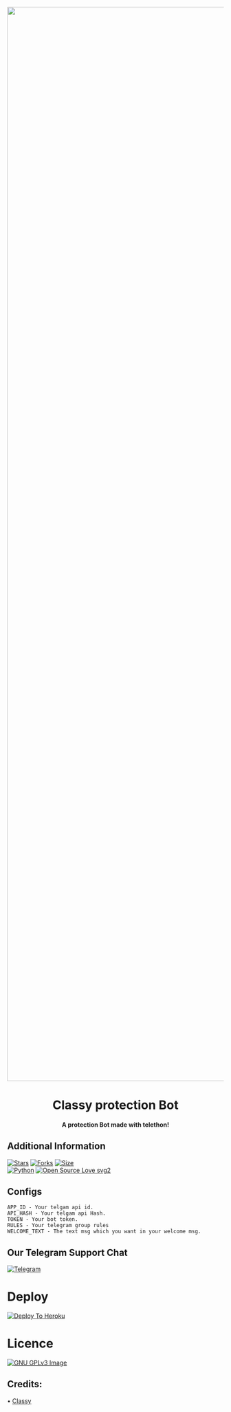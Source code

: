 <p align="center"><a href="https://t.me/classy_empire"><img src="https://te.legra.ph/file/6397c1c736cd21831c1a6.jpg" width="2500"></a></p> 
<h1 align="center"><b>Classy protection Bot</b></h1>
<h4 align="center">A protection Bot made with telethon!</h4>

## Additional Information
[![Stars](https://img.shields.io/github/stars/selfishx/TelethonGPBot?style=flat-square&color=yellow)](https://github.com/selfishx/TelethonGPBot/stargazers)
[![Forks](https://img.shields.io/github/forks/selfishx/TelethonGPBot?style=flat-square&color=orange)](https://github.com/selfishx/TelethonGPBot/fork)
[![Size](https://img.shields.io/github/repo-size/selfishx/TelethonGPBot?style=flat-square&color=green)](https://github.com/selfishx/TelethonGPBot/)   
[![Python](https://img.shields.io/badge/Python-v3.9-blue)](https://www.python.org/)
[![Open Source Love svg2](https://badges.frapsoft.com/os/v2/open-source.svg?v=103)](https://github.com/selfishx/TelethonGPBot)

## Configs
```
APP_ID - Your telgam api id.
API_HASH - Your telgam api Hash.
TOKEN - Your bot token.
RULES - Your telegram group rules
WELCOME_TEXT - The text msg which you want in your welcome msg.
```

## Our Telegram Support Chat
[![Telegram](https://img.shields.io/badge/telegram-1b77FF.svg?style=for-the-badge&logo=telegram)](https://t.me/classy_empire)

# Deploy
[![Deploy To Heroku](https://www.herokucdn.com/deploy/button.svg)](https://heroku.com/deploy?template=https://github.com/selfishx/TelethonGPBot/blob/main)

# Licence
[![GNU GPLv3 Image](https://www.gnu.org/graphics/gplv3-127x51.png)](http://www.gnu.org/licenses/gpl-3.0.en.html)

## Credits:
• [Classy](https://GitHub.com/selfishx)

